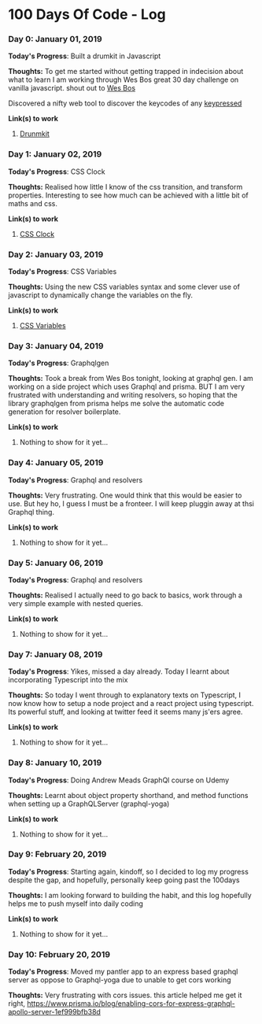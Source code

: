 # 100 Days Of Code - Log

### Day 0: January 01, 2019 

**Today's Progress**: Built a drumkit in Javascript

**Thoughts:** To get me started without getting trapped in indecision about what to learn I am working through Wes Bos great 30 day challenge on vanilla javascript. shout out to [Wes Bos](https://javascript30.com/)

Discovered a nifty web tool to discover the keycodes of any [keypressed](http://keycode.info/) 

**Link(s) to work**
1. [Drunmkit](https://github.com/oreillyross/JavaScript30/tree/master/01%20-%20JavaScript%20Drum%20Kit)

### Day 1: January 02, 2019 

**Today's Progress**: CSS Clock

**Thoughts:** Realised how little I know of the css transition, and transform properties. Interesting to 
see how much can be achieved with a little bit of maths and css.


**Link(s) to work**
1. [CSS Clock](https://github.com/oreillyross/JavaScript30/tree/master/02%20-%20JS%20and%20CSS%20Clock)

### Day 2: January 03, 2019 

**Today's Progress**: CSS Variables

**Thoughts:** Using the new CSS variables syntax and some clever use of javascript to dynamically change the
variables on the fly.


**Link(s) to work**
1. [CSS Variables](https://github.com/oreillyross/JavaScript30/tree/master/03%20-%20CSS%20Variables)

### Day 3: January 04, 2019 

**Today's Progress**: Graphqlgen

**Thoughts:** Took a break from Wes Bos tonight, looking at graphql gen. I am working on a side project which uses Graphql and prisma. BUT I am very frustrated with understanding and writing resolvers, so hoping that
the library graphqlgen from prisma helps me solve the automatic code generation for resolver boilerplate.


**Link(s) to work**
1. Nothing to show for it yet...

### Day 4: January 05, 2019 

**Today's Progress**: Graphql and resolvers

**Thoughts:** Very frustrating. One would think that this would be easier to use. But hey ho, I guess I must be a fronteer. I will keep pluggin away at thsi Graphql thing.


**Link(s) to work**
1. Nothing to show for it yet...

### Day 5: January 06, 2019 

**Today's Progress**: Graphql and resolvers

**Thoughts:** Realised I actually need to go back to basics, work through a very simple example with nested queries.


**Link(s) to work**
1. Nothing to show for it yet...

### Day 7: January 08, 2019 

**Today's Progress**: Yikes, missed a day already. Today I learnt about incorporating Typescript into the mix

**Thoughts:** So today I went through to explanatory texts on Typescript, I now know how to setup a node project and a react project using typescript. Its powerful stuff, and looking at twitter feed it seems many js'ers agree.


**Link(s) to work**
1. Nothing to show for it yet...

### Day 8: January 10, 2019 

**Today's Progress**: Doing Andrew Meads GraphQl course on Udemy

**Thoughts:** Learnt about object property shorthand, and method functions when setting up a GraphQLServer (graphql-yoga)


**Link(s) to work**
1. Nothing to show for it yet...

### Day 9: February 20, 2019 

**Today's Progress**: Starting again, kindoff, so I decided to log my progress despite the gap, and hopefully, personally keep going past the 100days

**Thoughts:** I am looking forward to building the habit, and this log hopefully helps me to push myself into daily coding


**Link(s) to work**
1. Nothing to show for it yet...

### Day 10: February 20, 2019 

**Today's Progress**: Moved my pantler app to an express based graphql server as oppose to Graphql-yoga due to unable to get cors working

**Thoughts:** Very frustrating with cors issues. this article helped me get it right, https://www.prisma.io/blog/enabling-cors-for-express-graphql-apollo-server-1ef999bfb38d



